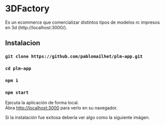 # 3DFactory

Es un ecommerce que comercializar distintos tipos de modelos rc impresos en 3d  (http://localhost:3000/).

## Instalacion

### `git clone https://github.com/pablomailhet/plm-app.git`

### `cd plm-app`

### `npm i`

### `npm start`

Ejecuta la aplicación de forma local.\
Abra [http://localhost:3000](http://localhost:3000) para verlo en su navegador.

Si la instalación fue exitosa debería ver algo como la siguiente imágen.


